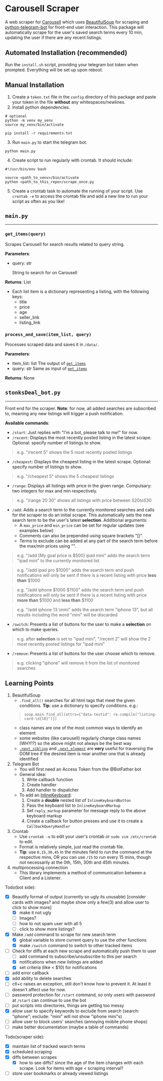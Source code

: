 # Carousell Scraper
A web scraper for [Carousell](https://www.carousell.sg) which uses [BeautifulSoup](https://www.crummy.com/software/BeautifulSoup/bs4/doc/) for scraping and [python-telegram-bot](https://github.com/python-telegram-bot/python-telegram-bot) for front-end user interaction. This package will automatically scrape for the user's saved search terms every 10 min, updating the user if there are any recent listings.

## Automated Installation (recommended)
Run the `install.sh` script, providing your telegram bot token when prompted. Everything will be set up upon reboot.

## Manual Installation
1. Create a `token.txt` file in the `config` directory of this package and paste your token in the file **without** any whitespaces/newlines.
2. Install python dependencies.
```
# optional
python -m venv my_venv
source my_venv/bin/activate

pip install -r requirements.txt
```
3. Run `main.py` to start the telegram bot.
```
python main.py
```
4. Create script to run regularly with crontab. It should include:
```
#!/usr/bin/env bash

source <path_to_venv>/bin/activate
python <path_to_this_repo>/scrape_once.py
```
5. Create a crontab task to automate the running of your script. Use `crontab -e` to access the crontab file and add a new line to run your script as often as you like!


## `main.py`
---
### `get_items(query)`
Scrapes Carousell for search results related to query string.

**Parameters**: 
* query: str
    
    String to search for on Carousell

**Returns**: List

* Each list item is a dictionary representing a listing, with the following keys:
    * title
    * price
    * age
    * seller_link
    * listing_link

### `process_and_save(item_list, query)`
Processes scraped data and saves it in `/data/`.

**Parameters**:
* item_list: list
    The output of [`get_items`](#getitemsquery)
* query: str
    Same as input of [`get_items`](#getitemsquery)

**Returns**: None


## `stonksDeal_bot.py`
---
Front end for the scraper.
**Note**: for now, all added searches are subscribed to, meaning any new listings will trigger a push notification.

**Available commands**:
* `/start`: Just replies with "I'm a bot, please talk to me!" for now.
* `/recent`: Displays the most recently posted listing in the latest scrape. Optional: specify number of listings to show.
> e.g. "/recent 5" shows the 5 most recently posted listings
* `/cheapest`: Displays the cheapest listing in the latest scrape. Optional: specify number of listings to show.
> e.g. "/cheapest 5" shows the 5 cheapest listings
* `/range`: Displays all listings with price in the given range. Compulsary: two integers for max and min respectively.
> e.g. "/range 20 30" shows all listings with price between S$20 to S$30
* `/add`: Adds a search term to the currently monitored searches and calls for the scraper to do an initial scrape. This automatically sets the new search term to be the user's latest **selection**. Additional arguments:
    * A `max_price` and `min_price` can be set for regular updates (see examples below)
    * Comments can also be prepended using square brackets "[]".
    * Terms to exclude can be added at any part of the search term before the max/min prices using "\".
> e.g. "/add [My goal price is $500] ipad mini" adds the search term "ipad mini" to the currently monitored list

> e.g. "/add ipad pro $1000" adds the search term and push notifications will only be sent if there is a recent listing with price **less than** $1000

> e.g. "/add iphone $1000 $1100" adds the search term and push notifications will only be sent if there is a recent listing with price **more than** $1000 and **less than** $1100

> e.g. "/add iphone 13 \mini" adds the search term "iphone 13", but all results including the word "mini" will be discarded
* `/switch`: Presents a list of buttons for the user to make a **selection** on which to make queries.
> e.g. after **selection** is set to "ipad mini", "/recent 2" will show the 2 most recently posted listings for "ipad mini"
* `/remove`: Presents a list of buttons for the user choose which to remove.
> e.g. clicking "iphone" will remove it from the list of monitored searches


## Learning Points
1. BeautifulSoup
    * `.find_all()` searches for all html tags that meet the given conditions. **Tip**: use a dictionary to specify conditions. e.g.:
    >`soup.main.find_all(attrs={"data-testid": re.compile("listing-card-\d{10}")})`
    * class names are one of the most common ways to identify an element
    * some websites (like carousell) regularly change class names (WHY!?) so the above might not always be the best way
    * [`.next_sibling`](https://www.crummy.com/software/BeautifulSoup/bs4/doc/#going-sideways) and [`.next_element`](https://www.crummy.com/software/BeautifulSoup/bs4/doc/#going-back-and-forth) are **very** useful for traversing the DOM tree if the desired item is near another one that is already identified
2. Telegram Bot
    * You will first need an Access Token from the @BotFather bot
    * General idea:
        1. Write callback function
        2. Create handler
        3. Add handler to dispatcher
    * To add an [InlineKeyboard](https://github.com/python-telegram-bot/python-telegram-bot/wiki/InlineKeyboard-Example):
        1. Create a **double** nested list of `InlineKeyboardButton`
        2. Pass the keyboard list to `InlineKeyboardMarkup`
        3. Set `reply_markup` parameter for message reply to the above keyboard markup
        4. Create a callback for button presses and use it to create a `CallbackQueryHandler`
3. Crontab
    * Use `crontab -e` to edit your user's crontab or `sudo vim /etc/crontab` to edit.
    * Format is relatively simple, just read the crontab file.
    * **Tip**: use `0,15,30,45` in the minutes field to run the command at the respective mins, OR you can use `/15` to run every 15 mins, though not necessarily at the 0th, 15th, 30th and 45th minutes.
4. multiprocessing.connection
    * This library implements a method of communication between a Client and a Listener. 


Todo(bot side):
- [x] Beautify format of output (currently so ugly its unusable) [consider cards with images? and maybe show only a few(3) and allow user to click to show more]
    - [x] make it not ugly
    - [ ] Images?
    - [ ] how to not spam user with all 5
    - [ ] click to show more listings?
- [x] Make `/add` command to scrape for new search term
    - [x] global variable to store current query to use the other functions
    - [x] make `/switch` command to switch to other tracked items
- [ ] Check for diffs at each new scrape and automatically push them to user
    - [ ] add command to subscribe/unsubscribe to this per search
    - [x] notifications when new listings are added
    - [x] set criteria (like < $10) for notifications
- [ ] add error callback
- [x] add ability to delete searches
- [ ] ctl+c raises an exception, still don't know how to prevent it. At least it doesn't affect use for now.
- [ ] password protection for `/start` command, so only users with password at `/start` can continue to use the bot
- [ ] put scripts into directories, things are getting too messy
- [x] allow user to specify keywords to exclude from search (search: "iphone"; exclude: "mini" will not show "iphone mini"s)
- [ ] allow user to block users' searches (annoying mobile phone shops)
- [ ] make better documentation (maybe a table of commands)

Todo(scraper side):
- [x] maintain list of tracked search terms
- [x] scheduled scraping
- [x] diffs between scrapes
    - [x] how to see diffs? since the age of the item changes with each scrape. Look for items with age < scraping interval?
- [ ] store user bookmarks or already viewed listings